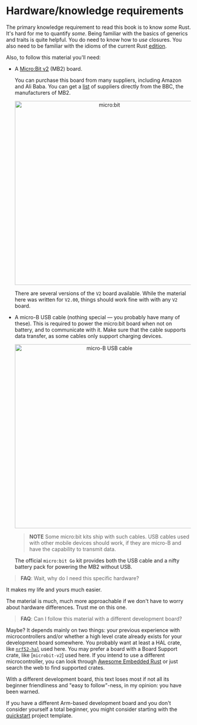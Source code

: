 # Hardware/knowledge requirements

The primary knowledge requirement to read this book is to know *some* Rust. It's hard for me to
quantify *some*. Being familiar with the basics of generics and traits is quite helpful. You do need
to know how to *use* closures. You also need to be familiar with the idioms of the current Rust
[edition].

[edition]: https://rust-lang-nursery.github.io/edition-guide/

Also, to follow this material you'll need:

- A [Micro:Bit v2] (MB2) board.

  [micro:bit v2]: https://tech.microbit.org/hardware/

  You can purchase this board from many suppliers, including
  Amazon and Ali Baba. You can get a [list][0] of suppliers
  directly from the BBC, the manufacturers of MB2.

  [0]: https://microbit.org/buy/

  <p align="center">
  <img title="micro:bit" src="../assets/microbit-v2.jpg" width="500" />
  </p>

  There are several versions of the `V2` board
  available. While the material here was written for `V2.00`,
  things should work fine with with any `V2` board.

- A micro-B USB cable (nothing special — you probably have many of these). This is required
  to power the micro:bit board when not on battery, and to communicate with it.  Make sure
  that the cable supports data transfer, as some cables only support charging devices.

  <p align="center">
  <img title="micro-B USB cable" src="../assets/usb-cable.jpg" width="500" />
  </p>

  > **NOTE** Some micro:bit kits ship with such cables.  USB cables used with other mobile
  > devices should work, if they are micro-B and have the capability to transmit data.

  The official `micro:bit Go` kit provides both the USB cable and a nifty battery pack for powering
  the MB2 without USB.

> **FAQ**: Wait, why do I need this specific hardware?

It makes my life and yours much easier.

The material is much, much more approachable if we don't have to worry about hardware differences.
Trust me on this one.

> **FAQ**: Can I follow this material with a different development board?

Maybe? It depends mainly on two things: your previous experience with microcontrollers and/or
whether a high level crate already exists for your development board somewhere. You probably want at
least a HAL crate, like [`nrf52-hal`] used here.  You may prefer a board with a Board Support crate,
like [`microbit-v2`] used here.  If you intend to use a different microcontroller, you can look
through [Awesome Embedded Rust] or just search the web to find supported crates.

[`nrf52-hal`]: https://docs.rs/nrf52-hal
[Awesome Embedded Rust]: https://github.com/rust-embedded/awesome-embedded-rust

With a different development board, this text loses most if not all its beginner friendliness and
"easy to follow"-ness, in my opinion: you have been warned.

If you have a different Arm-based development board and you don't consider yourself a total
beginner, you might consider starting with the [quickstart] project template.

[quickstart]: https://rust-embedded.github.io/cortex-m-quickstart/cortex_m_quickstart/

